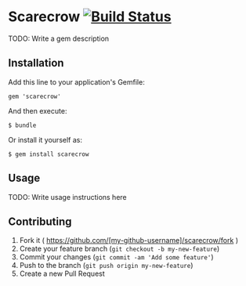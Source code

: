 # Scarecrow [![Build Status](https://travis-ci.org/aibou/scarecrow.svg?branch=master)](https://travis-ci.org/aibou/scarecrow)

TODO: Write a gem description

## Installation

Add this line to your application's Gemfile:

    gem 'scarecrow'

And then execute:

    $ bundle

Or install it yourself as:

    $ gem install scarecrow

## Usage

TODO: Write usage instructions here

## Contributing

1. Fork it ( https://github.com/[my-github-username]/scarecrow/fork )
2. Create your feature branch (`git checkout -b my-new-feature`)
3. Commit your changes (`git commit -am 'Add some feature'`)
4. Push to the branch (`git push origin my-new-feature`)
5. Create a new Pull Request
